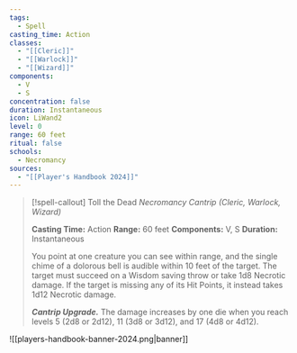 ```yaml
---
tags:
  - Spell
casting_time: Action
classes:
  - "[[Cleric]]"
  - "[[Warlock]]"
  - "[[Wizard]]"
components:
  - V
  - S
concentration: false
duration: Instantaneous
icon: LiWand2
level: 0
range: 60 feet
ritual: false
schools:
  - Necromancy
sources: 
  - "[[Player's Handbook 2024]]"
---
```

>[!spell-callout] Toll the Dead
>_Necromancy Cantrip (Cleric, Warlock, Wizard)_
>
>**Casting Time:** Action
>**Range:** 60 feet
>**Components:** V, S
>**Duration:** Instantaneous
>
>You point at one creature you can see within range, and the single chime of a dolorous bell is audible within 10 feet of the target. The target must succeed on a Wisdom saving throw or take 1d8 Necrotic damage. If the target is missing any of its Hit Points, it instead takes 1d12 Necrotic damage.
>
>**_Cantrip Upgrade._** The damage increases by one die when you reach levels 5 (2d8 or 2d12), 11 (3d8 or 3d12), and 17 (4d8 or 4d12).


![[players-handbook-banner-2024.png|banner]]